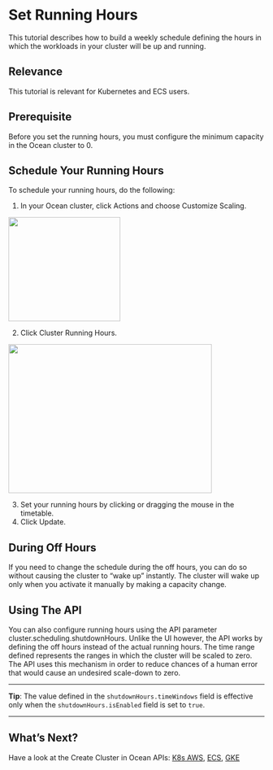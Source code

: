 # Set Running Hours

This tutorial describes how to build a weekly schedule defining the hours in which the workloads in your cluster will be up and running.

## Relevance

This tutorial is relevant for Kubernetes and ECS users.

## Prerequisite

Before you set the running hours, you must configure the minimum capacity in the Ocean cluster to 0.

## Schedule Your Running Hours

To schedule your running hours, do the following:

1. In your Ocean cluster, click Actions and choose Customize Scaling.

<img src="/ocean/_media/tutorials-set-running-hours-01.png" width="220" height="205" />

2. Click Cluster Running Hours.

<img src="/ocean/_media/tutorials-set-running-hours-02.png" width="400" height="293" />

3. Set your running hours by clicking or dragging the mouse in the timetable.
4. Click Update.

## During Off Hours

If you need to change the schedule during the off hours, you can do so without causing the cluster to “wake up” instantly. The cluster will wake up only when you activate it manually by making a capacity change.

## Using The API

You can also configure running hours using the API parameter cluster.scheduling.shutdownHours. Unlike the UI however, the API works by defining the off hours instead of the actual running hours. The time range defined represents the ranges in which the cluster will be scaled to zero. The API uses this mechanism in order to reduce chances of a human error that would cause an undesired scale-down to zero.

---

**Tip**: The value defined in the `shutdownHours.timeWindows` field is effective only when the `shutdownHours.isEnabled` field is set to `true`.

---

## What’s Next?

Have a look at the Create Cluster in Ocean APIs: [K8s AWS](https://help.spot.io/spotinst-api/ocean/ocean-cloud-api/ocean-for-aws/create-2/), [ECS](https://help.spot.io/spotinst-api/ocean/ocean-cloud-api/ocean-for-ecs/create/), [GKE](https://help.spot.io/spotinst-api/ocean/ocean-cloud-api/ocean-for-gke/create/)
